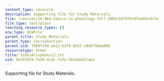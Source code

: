 ```yaml
---
content_type: resource
description: Supporting file for Study Materials.
file: /courses/24-964-topics-in-phonology-fall-2004/bbf87634fed4dcdc7afa563aded2caea_SaShiAllophonic2.txt
file_type: text/plain
learning_resource_types: []
ocw_type: OCWFile
parent_title: Study Materials
parent_type: CourseSection
parent_uid: f600f19d-ae22-b3f4-9437-c8db79bbe880
resourcetype: Other
title: SaShiAllophonic2.txt
uid: bbf87634-fed4-dcdc-7afa-563aded2caea
---
```

Supporting file for Study Materials.


